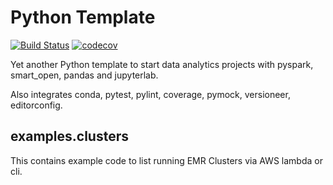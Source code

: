 Python Template
===============

[![Build Status](https://travis-ci.org/dbast/python-template.svg?branch=master)](https://travis-ci.org/dbast/python-template)
[![codecov](https://codecov.io/gh/dbast/python-template/branch/master/graph/badge.svg)](https://codecov.io/gh/dbast/python-template)

Yet another Python template to start data analytics projects with pyspark, smart_open, pandas and jupyterlab.

Also integrates conda, pytest, pylint, coverage, pymock, versioneer, editorconfig.

examples.clusters
-----------------

This contains example code to list running EMR Clusters via AWS lambda or cli.
